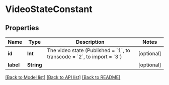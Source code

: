 # VideoStateConstant

## Properties
Name | Type | Description | Notes
------------ | ------------- | ------------- | -------------
**id** | **Int** | The video state (Published &#x3D; &#x60;1&#x60;, to transcode &#x3D; &#x60;2&#x60;, to import &#x3D; &#x60;3&#x60;) | [optional] 
**label** | **String** |  | [optional] 

[[Back to Model list]](../README.md#documentation-for-models) [[Back to API list]](../README.md#documentation-for-api-endpoints) [[Back to README]](../README.md)


